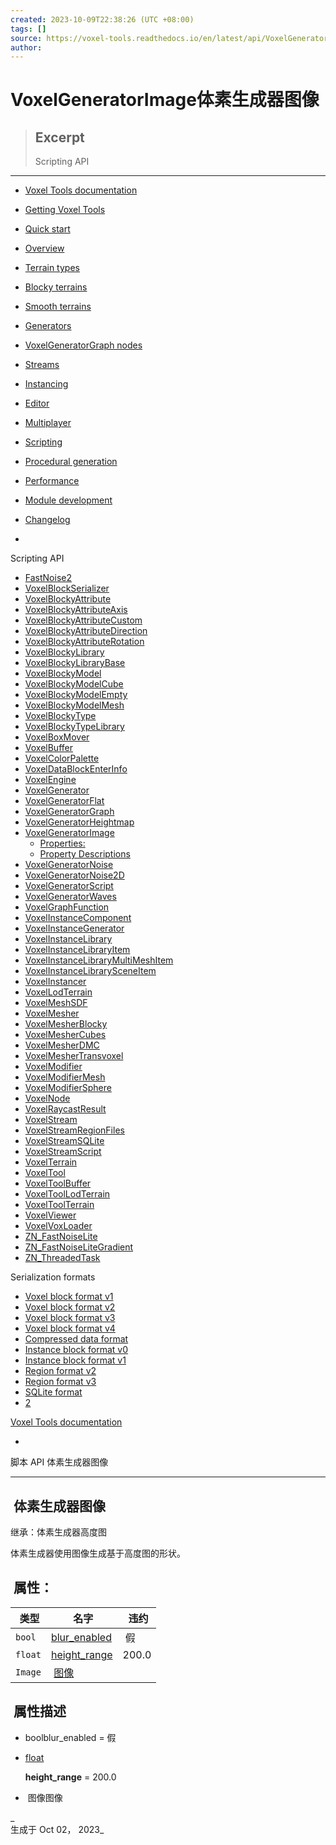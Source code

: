 ```yaml
---
created: 2023-10-09T22:38:26 (UTC +08:00)
tags: []
source: https://voxel-tools.readthedocs.io/en/latest/api/VoxelGeneratorImage/
author: 
---
```


# VoxelGeneratorImage体素生成器图像

> ## Excerpt
> Scripting API

---
-   [Voxel Tools documentation](https://voxel-tools.readthedocs.io/en/latest/)

-   [Getting Voxel Tools](https://voxel-tools.readthedocs.io/en/latest/getting_the_module/)

-   [Quick start](https://voxel-tools.readthedocs.io/en/latest/quick_start/)

-   [Overview](https://voxel-tools.readthedocs.io/en/latest/overview/)

-   [Terrain types](https://voxel-tools.readthedocs.io/en/latest/terrain_types/)

-   [Blocky terrains](https://voxel-tools.readthedocs.io/en/latest/blocky_terrain/)

-   [Smooth terrains](https://voxel-tools.readthedocs.io/en/latest/smooth_terrain/)

-   [Generators](https://voxel-tools.readthedocs.io/en/latest/generators/)

-   [VoxelGeneratorGraph nodes](https://voxel-tools.readthedocs.io/en/latest/graph_nodes/)

-   [Streams](https://voxel-tools.readthedocs.io/en/latest/streams/)

-   [Instancing](https://voxel-tools.readthedocs.io/en/latest/instancing/)

-   [Editor](https://voxel-tools.readthedocs.io/en/latest/editor/)

-   [Multiplayer](https://voxel-tools.readthedocs.io/en/latest/multiplayer/)

-   [Scripting](https://voxel-tools.readthedocs.io/en/latest/scripting/)

-   [Procedural generation](https://voxel-tools.readthedocs.io/en/latest/procedural_generation/)

-   [Performance](https://voxel-tools.readthedocs.io/en/latest/performance/)

-   [Module development](https://voxel-tools.readthedocs.io/en/latest/module_development/)

-   [Changelog](https://voxel-tools.readthedocs.io/en/latest/changelog/)

-   [](https://voxel-tools.readthedocs.io/en/latest/___/)

Scripting API

-   [FastNoise2](https://voxel-tools.readthedocs.io/en/latest/api/FastNoise2/)
-   [VoxelBlockSerializer](https://voxel-tools.readthedocs.io/en/latest/api/VoxelBlockSerializer/)
-   [VoxelBlockyAttribute](https://voxel-tools.readthedocs.io/en/latest/api/VoxelBlockyAttribute/)
-   [VoxelBlockyAttributeAxis](https://voxel-tools.readthedocs.io/en/latest/api/VoxelBlockyAttributeAxis/)
-   [VoxelBlockyAttributeCustom](https://voxel-tools.readthedocs.io/en/latest/api/VoxelBlockyAttributeCustom/)
-   [VoxelBlockyAttributeDirection](https://voxel-tools.readthedocs.io/en/latest/api/VoxelBlockyAttributeDirection/)
-   [VoxelBlockyAttributeRotation](https://voxel-tools.readthedocs.io/en/latest/api/VoxelBlockyAttributeRotation/)
-   [VoxelBlockyLibrary](https://voxel-tools.readthedocs.io/en/latest/api/VoxelBlockyLibrary/)
-   [VoxelBlockyLibraryBase](https://voxel-tools.readthedocs.io/en/latest/api/VoxelBlockyLibraryBase/)
-   [VoxelBlockyModel](https://voxel-tools.readthedocs.io/en/latest/api/VoxelBlockyModel/)
-   [VoxelBlockyModelCube](https://voxel-tools.readthedocs.io/en/latest/api/VoxelBlockyModelCube/)
-   [VoxelBlockyModelEmpty](https://voxel-tools.readthedocs.io/en/latest/api/VoxelBlockyModelEmpty/)
-   [VoxelBlockyModelMesh](https://voxel-tools.readthedocs.io/en/latest/api/VoxelBlockyModelMesh/)
-   [VoxelBlockyType](https://voxel-tools.readthedocs.io/en/latest/api/VoxelBlockyType/)
-   [VoxelBlockyTypeLibrary](https://voxel-tools.readthedocs.io/en/latest/api/VoxelBlockyTypeLibrary/)
-   [VoxelBoxMover](https://voxel-tools.readthedocs.io/en/latest/api/VoxelBoxMover/)
-   [VoxelBuffer](https://voxel-tools.readthedocs.io/en/latest/api/VoxelBuffer/)
-   [VoxelColorPalette](https://voxel-tools.readthedocs.io/en/latest/api/VoxelColorPalette/)
-   [VoxelDataBlockEnterInfo](https://voxel-tools.readthedocs.io/en/latest/api/VoxelDataBlockEnterInfo/)
-   [VoxelEngine](https://voxel-tools.readthedocs.io/en/latest/api/VoxelEngine/)
-   [VoxelGenerator](https://voxel-tools.readthedocs.io/en/latest/api/VoxelGenerator/)
-   [VoxelGeneratorFlat](https://voxel-tools.readthedocs.io/en/latest/api/VoxelGeneratorFlat/)
-   [VoxelGeneratorGraph](https://voxel-tools.readthedocs.io/en/latest/api/VoxelGeneratorGraph/)
-   [VoxelGeneratorHeightmap](https://voxel-tools.readthedocs.io/en/latest/api/VoxelGeneratorHeightmap/)
-   [VoxelGeneratorImage](https://voxel-tools.readthedocs.io/en/latest/api/VoxelGeneratorImage/)
    -   [Properties:](https://voxel-tools.readthedocs.io/en/latest/api/VoxelGeneratorImage/#properties)
    -   [Property Descriptions](https://voxel-tools.readthedocs.io/en/latest/api/VoxelGeneratorImage/#property-descriptions)
-   [VoxelGeneratorNoise](https://voxel-tools.readthedocs.io/en/latest/api/VoxelGeneratorNoise/)
-   [VoxelGeneratorNoise2D](https://voxel-tools.readthedocs.io/en/latest/api/VoxelGeneratorNoise2D/)
-   [VoxelGeneratorScript](https://voxel-tools.readthedocs.io/en/latest/api/VoxelGeneratorScript/)
-   [VoxelGeneratorWaves](https://voxel-tools.readthedocs.io/en/latest/api/VoxelGeneratorWaves/)
-   [VoxelGraphFunction](https://voxel-tools.readthedocs.io/en/latest/api/VoxelGraphFunction/)
-   [VoxelInstanceComponent](https://voxel-tools.readthedocs.io/en/latest/api/VoxelInstanceComponent/)
-   [VoxelInstanceGenerator](https://voxel-tools.readthedocs.io/en/latest/api/VoxelInstanceGenerator/)
-   [VoxelInstanceLibrary](https://voxel-tools.readthedocs.io/en/latest/api/VoxelInstanceLibrary/)
-   [VoxelInstanceLibraryItem](https://voxel-tools.readthedocs.io/en/latest/api/VoxelInstanceLibraryItem/)
-   [VoxelInstanceLibraryMultiMeshItem](https://voxel-tools.readthedocs.io/en/latest/api/VoxelInstanceLibraryMultiMeshItem/)
-   [VoxelInstanceLibrarySceneItem](https://voxel-tools.readthedocs.io/en/latest/api/VoxelInstanceLibrarySceneItem/)
-   [VoxelInstancer](https://voxel-tools.readthedocs.io/en/latest/api/VoxelInstancer/)
-   [VoxelLodTerrain](https://voxel-tools.readthedocs.io/en/latest/api/VoxelLodTerrain/)
-   [VoxelMeshSDF](https://voxel-tools.readthedocs.io/en/latest/api/VoxelMeshSDF/)
-   [VoxelMesher](https://voxel-tools.readthedocs.io/en/latest/api/VoxelMesher/)
-   [VoxelMesherBlocky](https://voxel-tools.readthedocs.io/en/latest/api/VoxelMesherBlocky/)
-   [VoxelMesherCubes](https://voxel-tools.readthedocs.io/en/latest/api/VoxelMesherCubes/)
-   [VoxelMesherDMC](https://voxel-tools.readthedocs.io/en/latest/api/VoxelMesherDMC/)
-   [VoxelMesherTransvoxel](https://voxel-tools.readthedocs.io/en/latest/api/VoxelMesherTransvoxel/)
-   [VoxelModifier](https://voxel-tools.readthedocs.io/en/latest/api/VoxelModifier/)
-   [VoxelModifierMesh](https://voxel-tools.readthedocs.io/en/latest/api/VoxelModifierMesh/)
-   [VoxelModifierSphere](https://voxel-tools.readthedocs.io/en/latest/api/VoxelModifierSphere/)
-   [VoxelNode](https://voxel-tools.readthedocs.io/en/latest/api/VoxelNode/)
-   [VoxelRaycastResult](https://voxel-tools.readthedocs.io/en/latest/api/VoxelRaycastResult/)
-   [VoxelStream](https://voxel-tools.readthedocs.io/en/latest/api/VoxelStream/)
-   [VoxelStreamRegionFiles](https://voxel-tools.readthedocs.io/en/latest/api/VoxelStreamRegionFiles/)
-   [VoxelStreamSQLite](https://voxel-tools.readthedocs.io/en/latest/api/VoxelStreamSQLite/)
-   [VoxelStreamScript](https://voxel-tools.readthedocs.io/en/latest/api/VoxelStreamScript/)
-   [VoxelTerrain](https://voxel-tools.readthedocs.io/en/latest/api/VoxelTerrain/)
-   [VoxelTool](https://voxel-tools.readthedocs.io/en/latest/api/VoxelTool/)
-   [VoxelToolBuffer](https://voxel-tools.readthedocs.io/en/latest/api/VoxelToolBuffer/)
-   [VoxelToolLodTerrain](https://voxel-tools.readthedocs.io/en/latest/api/VoxelToolLodTerrain/)
-   [VoxelToolTerrain](https://voxel-tools.readthedocs.io/en/latest/api/VoxelToolTerrain/)
-   [VoxelViewer](https://voxel-tools.readthedocs.io/en/latest/api/VoxelViewer/)
-   [VoxelVoxLoader](https://voxel-tools.readthedocs.io/en/latest/api/VoxelVoxLoader/)
-   [ZN\_FastNoiseLite](https://voxel-tools.readthedocs.io/en/latest/api/ZN_FastNoiseLite/)
-   [ZN\_FastNoiseLiteGradient](https://voxel-tools.readthedocs.io/en/latest/api/ZN_FastNoiseLiteGradient/)
-   [ZN\_ThreadedTask](https://voxel-tools.readthedocs.io/en/latest/api/ZN_ThreadedTask/)

Serialization formats

-   [Voxel block format v1](https://voxel-tools.readthedocs.io/en/latest/specs/block_format_v1/)
-   [Voxel block format v2](https://voxel-tools.readthedocs.io/en/latest/specs/block_format_v2/)
-   [Voxel block format v3](https://voxel-tools.readthedocs.io/en/latest/specs/block_format_v3/)
-   [Voxel block format v4](https://voxel-tools.readthedocs.io/en/latest/specs/block_format_v4/)
-   [Compressed data format](https://voxel-tools.readthedocs.io/en/latest/specs/compressed_container/)
-   [Instance block format v0](https://voxel-tools.readthedocs.io/en/latest/specs/instances_format_v0/)
-   [Instance block format v1](https://voxel-tools.readthedocs.io/en/latest/specs/instances_format_v1/)
-   [Region format v2](https://voxel-tools.readthedocs.io/en/latest/specs/region_format_v2/)
-   [Region format v3](https://voxel-tools.readthedocs.io/en/latest/specs/region_format_v3/)
-   [SQLite format](https://voxel-tools.readthedocs.io/en/latest/specs/sqlite_format/)
-   [2](https://voxel-tools.readthedocs.io/en/latest/___2/)

[Voxel Tools documentation](https://voxel-tools.readthedocs.io/en/latest/)

-   [](https://voxel-tools.readthedocs.io/en/latest/)
  
脚本 API 体素生成器图像

___

##  体素生成器图像

  
继承：体素生成器高度图

  
体素生成器使用图像生成基于高度图的形状。

##  属性：

|  类型 |  名字 |  违约 |
| --- | --- | --- |
| `bool` | [blur\_enabled](https://voxel-tools.readthedocs.io/en/latest/api/VoxelGeneratorImage/#i_blur_enabled) |  假 |
| `float` | [height\_range](https://voxel-tools.readthedocs.io/en/latest/api/VoxelGeneratorImage/#i_height_range) | 200.0 |
| `Image` |  [图像](https://voxel-tools.readthedocs.io/en/latest/api/VoxelGeneratorImage/#i_image) |  |

##  属性描述

-     
    boolblur\_enabled = 假
    
-   [float](https://docs.godotengine.org/en/stable/classes/class_float.html)
    
    **height\_range** = 200.0
-    图像图像
    

_  
生成于 Oct 02， 2023_
